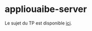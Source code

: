 # appliouaibe-server

Le sujet du TP est disponible [ici](https://wdi.centralesupelec.fr/appliouaibe/ArchiApp).